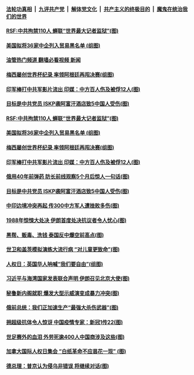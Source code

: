 ####  [法轮功真相](../../../../basic/blob/master/README.md?t=12151031) &nbsp;|&nbsp; [九评共产党](../../../../9ping.md/blob/master/README.md?t=12151031) &nbsp;|&nbsp; [解体党文化](../../../../jtdwh.md/blob/master/README.md?t=12151031)  &nbsp;|&nbsp; [共产主义的终极目的](../../../../gczydzjmd.md/blob/master/README.md?t=12151031) &nbsp;|&nbsp; [魔鬼在统治我们的世界](../../../../mgztzwmdsj.md/blob/master/README.md?t=12151031) 

#### [RSF∶中共拘禁110人 蝉联“世界最大记者监狱”(图)](../pages/p9/1024117.md?t=12151031) 

#### [美国拟将36家中企列入贸易黑名单&nbsp;(组图)](../pages/p9/1024129.md?t=12151031) 

#### [油管热门频道 翻墙必看视频 新闻](http://129.146.143.75:81/youtube.html?12151031)

#### [梅西屡创世界杯纪录 率领阿根廷再闯决赛(组图)](../pages/p9/1024116.md?t=12151031) 

#### [印军棒打中共军影片流出 印媒：中方百人伤及被俘12人(图)](../pages/p9/1024101.md?t=12151031) 

#### [目标是中共党员 ISKP袭阿富汗酒店致5中国人受伤(图)](../pages/p9/1024012.md?t=12151031) 


#### [RSF∶中共拘禁110人 蝉联“世界最大记者监狱”(图)](../pages/p9/1024117.md?t=12151031) 

#### [美国拟将36家中企列入贸易黑名单&nbsp;(组图)](../pages/p9/1024129.md?t=12151031) 

#### [梅西屡创世界杯纪录 率领阿根廷再闯决赛(组图)](../pages/p9/1024116.md?t=12151031) 

#### [印军棒打中共军影片流出 印媒：中方百人伤及被俘12人(图)](../pages/p9/1024101.md?t=12151031) 

#### [俄用40年前弹药 防长前线观察5个月后惊人一句话(图)](../pages/p9/1024038.md?t=12151031) 

#### [目标是中共党员 ISKP袭阿富汗酒店致5中国人受伤(图)](../pages/p9/1024012.md?t=12151031) 



#### [中印边境冲突再起 传300中方军人遭挫败多伤(图)](../pages/p9/1024007.md?t=12151031) 

#### [1988年惊悚大处决 伊朗首度处决抗议者令人忧心(图)](../pages/p9/1023943.md?t=12151031) 

#### [黑帮、贩毒、洗钱 泰国反中爆空前高点(图)](../pages/p9/1023926.md?t=12151031) 

#### [世卫和盖茨模拟演练大流行病 “对儿童更致命”(图)](../pages/p9/1023963.md?t=12151031) 

#### [人权日：英国华人呐喊“我们要自由”(组图)](../pages/p9/1023976.md?t=12151031) 

#### [习近平与海湾国家发表联合声明 伊朗召见北京大使(图)](../pages/p9/1023938.md?t=12151031) 

#### [秘鲁新内阁就职 爆发大型示威演变成暴力冲突(图)](../pages/p9/1023949.md?t=12151031) 

#### [俄前总统：我们正加速生产“最强大杀伤武器”(图)](../pages/p9/1023870.md?t=12151031) 

#### [拥超级抗体令人惊讶 中国疫情专家：新冠1传22(图)](../pages/p9/1023910.md?t=12151031) 

#### [世足赛外的血泪 外劳死逾400人中国商涉及这些(图)](../pages/p9/1023848.md?t=12151031) 

#### [加拿大国际人权日集会 “白纸革命不应昙花一现” (图)](../pages/p9/1023898.md?t=12151031) 

#### [德总理：普京认为侵乌非错误&nbsp;将继续对话(图)](../pages/p9/1023874.md?t=12151031) 

<img src='http://gfw-breaker.win/goodnews/indexes/p9.md' width='0px' height='0px'/>
